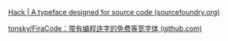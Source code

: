 [Hack | A typeface designed for source code (sourcefoundry.org)](https://sourcefoundry.org/hack/)

[tonsky/FiraCode：带有编程连字的免费等宽字体 (github.com)](https://github.com/tonsky/FiraCode)